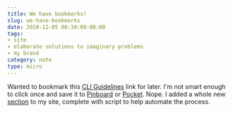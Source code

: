 ```yaml
---
title: We have bookmarks!
slug: we-have-bookmarks
date: 2020-12-05 08:34:09-08:00
tags:
- site
- elaborate solutions to imaginary problems
- my brand
category: note
type: micro
---
```

[CLI Guidelines]: https://clig.dev/
[Pocket]: https://app.getpocket.com/
[Pinboard]: http://pinboard.in/
[section]: /bookmark

Wanted to bookmark this [CLI Guidelines][] link for later.
I'm not smart enough to click once and save it to [Pinboard][] or [Pocket][].
Nope.
I added a whole new [section][] to my site, complete with script to help automate the process.